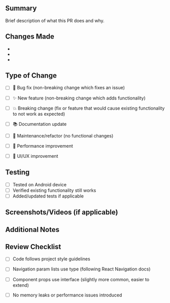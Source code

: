 ## Summary
Brief description of what this PR does and why.

## Changes Made
- 
- 
- 

## Type of Change
- [ ] 🐛 Bug fix (non-breaking change which fixes an issue)
- [ ] ✨ New feature (non-breaking change which adds functionality)  
- [ ] 💥 Breaking change (fix or feature that would cause existing functionality to not work as expected)
- [ ] 📚 Documentation update
- [ ] 🔧 Maintenance/refactor (no functional changes)
- [ ] 🚀 Performance improvement
- [ ] 🎨 UI/UX improvement


## Testing
- [ ] Tested on Android device
- [ ] Verified existing functionality still works
- [ ] Added/updated tests if applicable

## Screenshots/Videos (if applicable)
<!-- Add before/after screenshots or screen recordings -->


## Additional Notes
<!-- Any additional context, concerns, or things reviewers should know -->

## Review Checklist
- [ ] Code follows project style guidelines
- [ ] Navigation param lists use type (following React Navigation docs)
- [ ] Component props use interface (slightly more common, easier to extend)
- [ ] No memory leaks or performance issues introduced

